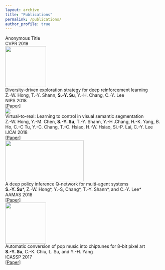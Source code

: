 ```yaml
---
layout: archive
title: "Publications"
permalink: /publications/
author_profile: true
---
```

<div class="pub-container">
    <div class="pub-content">
        <div class="pub-title">Anonymous Title</div>
        <div class="pub-author"></div>
        <div class="pub-conf">CVPR 2019</div>
    </div>
</div>
<div class="pub-container">
    <div class="pub-thumb"><img src="https://lemonatsu.github.io/images/NTHU.png" style="width:130px;height:130px"></div>
    <div class="pub-content">
        <div class="pub-title">Diversity-driven exploration strategy for deep reinforcement learning</div>
        <div class="pub-author">Z.-W. Hong, T.-Y. Shann, <b>S.-Y. Su</b>, Y.-H. Chang, C.-Y. Lee</div>
        <div class="pub-conf">NIPS 2018</div>
        [<a href="https://arxiv.org/abs/1802.04564.pdf">Paper</a>]
    </div>
</div>
<div class="pub-container">
    <div class="pub-thumb"><img src="https://lemonatsu.github.io/images/virtualtoreal.png" style="width=250px;height=120px;"></div>
    <div class="pub-content">
        <div class="pub-title">Virtual-to-real: Learning to control in visual semantic segmentation</div>
        <div class="pub-author">Z.-W. Hong, Y.-M. Chen, <b>S.-Y. Su</b>, T.-Y. Shann, Y.-H .Chang, H.-K. Yang, B. Ho, C.-C Tu, Y.-C. Chang, T.-C. Hsiao, H.-W. Hsiao, Si.-P. Lai, C.-Y. Lee</div>
        <div class="pub-conf">IJCAI 2018</div>
        [<a href="https://arxiv.org/abs/1802.00285.pdf">Paper</a>]
    </div>
</div>
<div class="pub-container">
    <div class="pub-thumb"><img src="https://lemonatsu.github.io/images/dpiqn.png" style="width:250;height:130;"></div>
    <div class="pub-content">
        <div class="pub-title">A deep policy inference Q-network for multi-agent systems</div>
        <div class="pub-author"><b>S.-Y. Su</b>*, Z.-W. Hong*, Y.-S, Chang*, T.-Y. Shann*, and C.-Y. Lee*</div>
        <div class="pub-conf">AAMAS 2018</div>
        [<a href="https://arxiv.org/abs/1712.07893.pdf">Paper</a>]
    </div>
</div>
<div class="pub-container">
    <div class="pub-thumb"><img src="https://lemonatsu.github.io/images/sinica.png" style="width:130px;height:130px"></div>
    <div class="pub-content">
        <div class="pub-title">Automatic conversion of pop music into chiptunes for 8-bit pixel art</div>
        <div class="pub-author"><b>S.-Y. Su</b>, C.-K. Chiu, L. Su, and Y.-H. Yang</div>
        <div class="pub-conf">ICASSP 2017</div>
        [<a href="https://lemonatsu.github.io/files/su17icassp.pdf">Paper</a>]
    </div>
</div>
